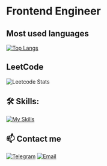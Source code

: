 # Frontend Engineer

## Most used languages

[![Top Langs](https://github-readme-stats.vercel.app/api/top-langs/?username=CodeOfMisanthrope&hide_title=true&layout=compact&langs_count=5&bg_color=080808&text_color=ffffff)](https://github.com/anuraghazra/github-readme-stats)

## LeetCode

![Leetcode Stats](https://leetcard.jacoblin.cool/CodeOfMisanthrope)

## 🛠 Skills:

[![My Skills](https://skillicons.dev/icons?i=ts,vue,webpack,rollupjs,nodejs,yarn,docker,gitlab,electron,tauri,rust,haskell&theme=dark)](https://skillicons.dev)

## 📫 Contact me

[![Telegram](https://img.shields.io/badge/-Telegram-black?style=flat-square&logo=telegram)](https://t.me/Typeerror_const)
[![Email](https://img.shields.io/badge/-Email-black?style=flat-square&logo=gmail)](mailto:iosdsbbl@gmail.com)
